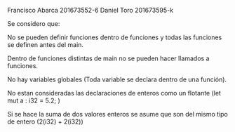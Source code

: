 Francisco Abarca 201673552-6
Daniel Toro 201673595-k

Se considero que:

No se pueden definir funciones dentro de funciones y todas las funciones se definen antes del main.

Dentro de funciones distintas de main no se pueden hacer llamados a funciones.

No hay variables globales (Toda variable se declara dentro de una función).

No estan consideradas las declaraciones de enteros como un flotante (let mut a : i32 = 5.2; )

Si se hace la suma de dos valores enteros se asume que son del mismo tipo de entero (2(i32) + 2(i32)) 
